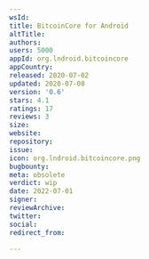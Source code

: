```yaml
---
wsId: 
title: BitcoinCore for Android
altTitle: 
authors: 
users: 5000
appId: org.lndroid.bitcoincore
appCountry: 
released: 2020-07-02
updated: 2020-07-08
version: '0.6'
stars: 4.1
ratings: 17
reviews: 3
size: 
website: 
repository: 
issue: 
icon: org.lndroid.bitcoincore.png
bugbounty: 
meta: obsolete
verdict: wip
date: 2022-07-01
signer: 
reviewArchive: 
twitter: 
social: 
redirect_from: 

---
```


<!-- https://gitlab.com/walletscrutiny/walletScrutinyCom/-/issues/189 -->
